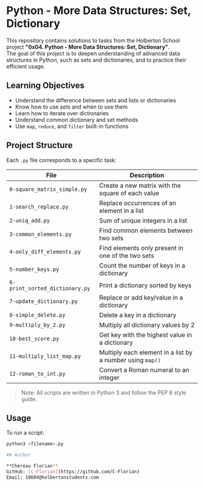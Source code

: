# Python - More Data Structures: Set, Dictionary

This repository contains solutions to tasks from the Holberton School project **"0x04. Python - More Data Structures: Set, Dictionary"**.  
The goal of this project is to deepen understanding of advanced data structures in Python, such as sets and dictionaries, and to practice their efficient usage.

##  Learning Objectives

- Understand the difference between sets and lists or dictionaries
- Know how to use sets and when to use them
- Learn how to iterate over dictionaries
- Understand common dictionary and set methods
- Use `map`, `reduce`, and `filter` built-in functions

##  Project Structure

Each `.py` file corresponds to a specific task:

| File | Description |
|------|-------------|
| `0-square_matrix_simple.py` | Create a new matrix with the square of each value |
| `1-search_replace.py` | Replace occurrences of an element in a list |
| `2-uniq_add.py` | Sum of unique integers in a list |
| `3-common_elements.py` | Find common elements between two sets |
| `4-only_diff_elements.py` | Find elements only present in one of the two sets |
| `5-number_keys.py` | Count the number of keys in a dictionary |
| `6-print_sorted_dictionary.py` | Print a dictionary sorted by keys |
| `7-update_dictionary.py` | Replace or add key/value in a dictionary |
| `8-simple_delete.py` | Delete a key in a dictionary |
| `9-multiply_by_2.py` | Multiply all dictionary values by 2 |
| `10-best_score.py` | Get key with the highest value in a dictionary |
| `11-multiply_list_map.py` | Multiply each element in a list by a number using `map()` |
| `12-roman_to_int.py` | Convert a Roman numeral to an integer |

>  Note: All scripts are written in Python 3 and follow the PEP 8 style guide.

## Usage

To run a script:
```bash
python3 <filename>.py

## Author

**Chéreau Florian**  
GitHub: [C-Florian](https://github.com/C-Florian)  
Email: 10604@holbertonstudents.com
